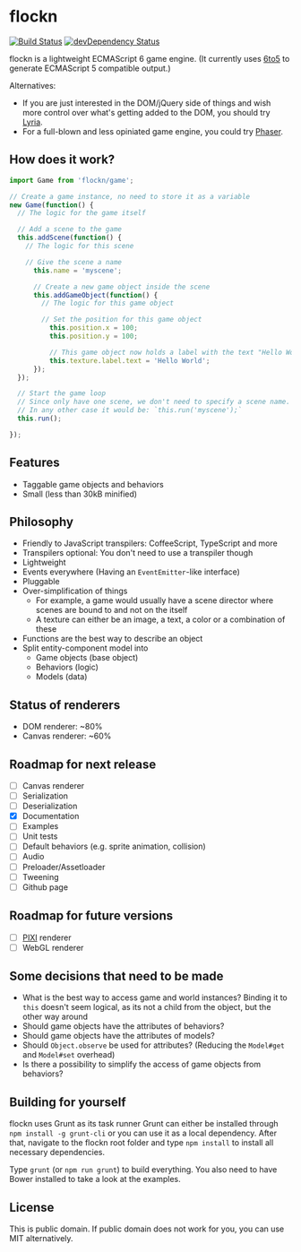 flockn
======

[![Build Status](https://travis-ci.org/freezedev/flockn.svg?branch=master)](https://travis-ci.org/freezedev/flockn)
[![devDependency Status](https://david-dm.org/freezedev/flockn/dev-status.svg)](https://david-dm.org/freezedev/flockn#info=devDependencies)

flockn is a lightweight ECMAScript 6 game engine. (It currently uses [6to5](https://github.com/6to5/6to5) to generate ECMAScript 5 compatible output.)

Alternatives:
* If you are just interested in the DOM/jQuery side of things and wish more control over what's getting added to the DOM, you should try [Lyria](https://github.com/freezedev/lyria).
* For a full-blown and less opiniated game engine, you could try [Phaser](https://github.com/photonstorm/phaser).

How does it work?
-----------------

```javascript
import Game from 'flockn/game';

// Create a game instance, no need to store it as a variable
new Game(function() {
  // The logic for the game itself

  // Add a scene to the game
  this.addScene(function() {
    // The logic for this scene

    // Give the scene a name
      this.name = 'myscene';

      // Create a new game object inside the scene
      this.addGameObject(function() {
        // The logic for this game object

        // Set the position for this game object
          this.position.x = 100;
          this.position.y = 100;

          // This game object now holds a label with the text "Hello World"
          this.texture.label.text = 'Hello World';
      });
  });

  // Start the game loop
  // Since only have one scene, we don't need to specify a scene name.
  // In any other case it would be: `this.run('myscene');`
  this.run();

});
```

Features
--------
* Taggable game objects and behaviors
* Small (less than 30kB minified)

Philosophy
----------
* Friendly to JavaScript transpilers: CoffeeScript, TypeScript and more
* Transpilers optional: You don't need to use a transpiler though
* Lightweight
* Events everywhere (Having an `EventEmitter`-like interface)
* Pluggable
* Over-simplification of things
  * For example, a game would usually have a scene director where scenes are bound to and not on the itself
  * A texture can either be an image, a text, a color or a combination of these
* Functions are the best way to describe an object
* Split entity-component model into 
    * Game objects (base object)
    * Behaviors (logic) 
    * Models (data)

Status of renderers
-------------------
* DOM renderer: ~80%
* Canvas renderer: ~60%

Roadmap for next release
------------------------
- [ ] Canvas renderer
- [ ] Serialization
- [ ] Deserialization
- [X] Documentation
- [ ] Examples
- [ ] Unit tests
- [ ] Default behaviors (e.g. sprite animation, collision)
- [ ] Audio
- [ ] Preloader/Assetloader
- [ ] Tweening
- [ ] Github page

Roadmap for future versions
---------------------------
- [ ] [PIXI](https://github.com/GoodBoyDigital/pixi.js) renderer
- [ ] WebGL renderer

Some decisions that need to be made
-----------------------------------
- What is the best way to access game and world instances? Binding it to `this` doesn't seem logical, as its not a child from the object, but the other way around
- Should game objects have the attributes of behaviors?
- Should game objects have the attributes of models?
- Should `Object.observe` be used for attributes? (Reducing the `Model#get` and `Model#set` overhead)
- Is there a possibility to simplify the access of game objects from behaviors?

Building for yourself
---------------------
flockn uses Grunt as its task runner
Grunt can either be installed through `npm install -g grunt-cli` or you can use it as a local dependency.
After that, navigate to the flockn root folder and type `npm install` to install all necessary dependencies.  

Type `grunt` (or `npm run grunt`) to build everything. You also need to have Bower installed to take a look at the examples.

License
-------
This is public domain. If public domain does not work for you, you can use MIT alternatively.
